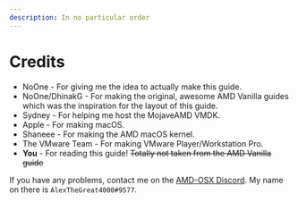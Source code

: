 ```yaml
---
description: In no particular order
---
```


# Credits

* NoOne - For giving me the idea to actually make this guide.
* NoOne/DhinakG - For making the original, awesome AMD Vanilla guides which was the inspiration for the layout of this guide.
* Sydney - For helping me host the MojaveAMD VMDK.
* Apple - For making macOS.
* Shaneee - For making the AMD macOS kernel.
* The VMware Team - For making VMware Player/Workstation Pro. 
* **You** - For reading this guide! ~~Totally not taken from the AMD Vanilla guide~~

If you have any problems, contact me on the [AMD-OSX Discord](https://discord.gg/EfCYAJW). My name on there is `AlexTheGreat4000#9577`.

